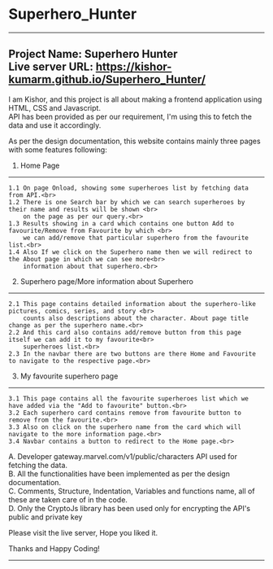 # Superhero_Hunter
***
Project Name: Superhero Hunter <br>
Live server URL: https://kishor-kumarm.github.io/Superhero_Hunter/<br>
---
I am Kishor, and this project is all about making a frontend application using HTML, CSS and Javascript.<br>
API has been provided as per our requirement, I'm using this to fetch the data and use it accordingly.<br>

As per the design documentation, this website contains mainly three pages with some features following:<br>

1. Home Page<br>
---
    1.1 On page Onload, showing some superheroes list by fetching data from API.<br>
    1.2 There is one Search bar by which we can search superheroes by their name and results will be shown <br>
        on the page as per our query.<br>
    1.3 Results showing in a card which contains one button Add to favourite/Remove from Favourite by which <br>
        we can add/remove that particular superhero from the favourite list.<br>
    1.4 Also If we click on the Superhero name then we will redirect to the About page in which we can see more<br>
        information about that superhero.<br>

2. Superhero page/More information about Superhero<br>
---
    2.1 This page contains detailed information about the superhero-like pictures, comics, series, and story <br>
        counts also descriptions about the character. About page title change as per the superhero name.<br>
    2.2 And this card also contains add/remove button from this page itself we can add it to my favourite<br>
        superheroes list.<br>
    2.3 In the navbar there are two buttons are there Home and Favourite to navigate to the respective page.<br>

3. My favourite superhero page<br>
---
    3.1 This page contains all the favourite superheroes list which we have added via the "Add to favourite" button.<br>
    3.2 Each superhero card contains remove from favourite button to remove from the favourite.<br>
    3.3 Also on click on the superhero name from the card which will navigate to the more information page.<br>
    3.4 Navbar contains a button to redirect to the Home page.<br>

A. Developer gateway.marvel.com/v1/public/characters API used for fetching the data.<br>
B. All the functionalities have been implemented as per the design documentation.<br>
C. Comments, Structure, Indentation, Variables and functions name, all of these are taken care of in the code.<br>
D. Only the CryptoJs library has been used only for encrypting the API's public and private key

Please visit the live server, Hope you liked it.<br>

Thanks and Happy Coding!<br>
***
